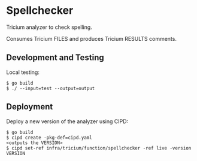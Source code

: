 # Spellchecker

Tricium analyzer to check spelling.

Consumes Tricium FILES and produces Tricium RESULTS comments.

## Development and Testing

Local testing:

```
$ go build
$ ./ --input=test --output=output
```

## Deployment

Deploy a new version of the analyzer using CIPD:

```
$ go build
$ cipd create -pkg-def=cipd.yaml
<outputs the VERSION>
$ cipd set-ref infra/tricium/function/spellchecker -ref live -version VERSION
```
